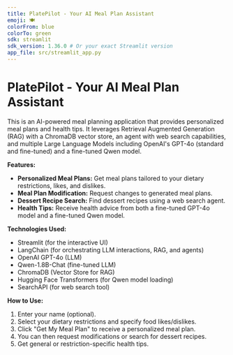 ```yaml
---
title: PlatePilot - Your AI Meal Plan Assistant
emoji: 🍽️
colorFrom: blue
colorTo: green
sdk: streamlit
sdk_version: 1.36.0 # Or your exact Streamlit version
app_file: src/streamlit_app.py 
---
```


# PlatePilot - Your AI Meal Plan Assistant

This is an AI-powered meal planning application that provides personalized meal plans and health tips. It leverages Retrieval Augmented Generation (RAG) with a ChromaDB vector store, an agent with web search capabilities, and multiple Large Language Models including OpenAI's GPT-4o (standard and fine-tuned) and a fine-tuned Qwen model.

**Features:**
* **Personalized Meal Plans:** Get meal plans tailored to your dietary restrictions, likes, and dislikes.
* **Meal Plan Modification:** Request changes to generated meal plans.
* **Dessert Recipe Search:** Find dessert recipes using a web search agent.
* **Health Tips:** Receive health advice from both a fine-tuned GPT-4o model and a fine-tuned Qwen model.

**Technologies Used:**
* Streamlit (for the interactive UI)
* LangChain (for orchestrating LLM interactions, RAG, and agents)
* OpenAI GPT-4o (LLM)
* Qwen-1.8B-Chat (fine-tuned LLM)
* ChromaDB (Vector Store for RAG)
* Hugging Face Transformers (for Qwen model loading)
* SearchAPI (for web search tool)

**How to Use:**
1.  Enter your name (optional).
2.  Select your dietary restrictions and specify food likes/dislikes.
3.  Click "Get My Meal Plan" to receive a personalized meal plan.
4.  You can then request modifications or search for dessert recipes.
5.  Get general or restriction-specific health tips.